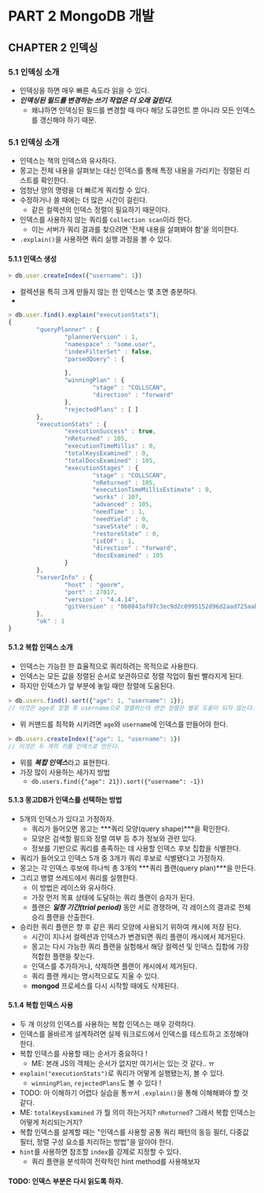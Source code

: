 <!-- 실습: https://choboit.tistory.com/95 -->
# PART 2 MongoDB 개발

## CHAPTER 2 인덱싱

### 5.1 인덱싱 소개
- 인덱싱을 하면 매우 빠른 속도라 읽을 수 있다.
- ***인덱싱된 필드를 변경하는 쓰기 작업은 더 오래 걸린다.***
  - 왜냐하면 인덱싱된 필드를 변경할 때 마다 해당 도큐먼트 뿐 아니라 모든 인덱스를 갱신해야 하기 때문.

### 5.1 인덱싱 소개
- 인덱스는 책의 인덱스와 유사하다.
- 몽고는 전체 내용을 살펴보는 대신 인덱스를 통해 특정 내용을 가리키는 정렬된 리스트를 확인한다.
- 엄청난 양의 명령을 더 빠르게 쿼리할 수 있다.
- 수정하거나 쓸 때에는 더 많은 시간이 걸린다.
    - 같은 컬렉션의 인덱스 정렬이 필요하기 때문이다.
- 인덱스를 사용하지 않는 쿼리를 `Collection scan`이라 한다.
    - 이는 서버가 쿼리 결과를 찾으려면 '전체 내용을 살펴봐야 함'을 의미한다.
- `.explain()`을 사용하면 쿼리 실행 과정을 볼 수 있다.
#### 5.1.1 인덱스 생성
```javascript
> db.user.createIndex({"username": 1})
```
- 컬렉션을 특히 크게 만들지 않는 한 인덱스는 몇 초면 충분하다.
- 
```javascript
> db.user.find().explain("executionStats");
{
        "queryPlanner" : {
                "plannerVersion" : 1,
                "namespace" : "some.user",
                "indexFilterSet" : false,
                "parsedQuery" : {

                },
                "winningPlan" : {
                        "stage" : "COLLSCAN",
                        "direction" : "forward"
                },
                "rejectedPlans" : [ ]
        },
        "executionStats" : {
                "executionSuccess" : true,
                "nReturned" : 105,
                "executionTimeMillis" : 0,
                "totalKeysExamined" : 0,
                "totalDocsExamined" : 105,
                "executionStages" : {
                        "stage" : "COLLSCAN",
                        "nReturned" : 105,
                        "executionTimeMillisEstimate" : 0,
                        "works" : 107,
                        "advanced" : 105,
                        "needTime" : 1,
                        "needYield" : 0,
                        "saveState" : 0,
                        "restoreState" : 0,
                        "isEOF" : 1,
                        "direction" : "forward",
                        "docsExamined" : 105
                }
        },
        "serverInfo" : {
                "host" : "goorm",
                "port" : 27017,
                "version" : "4.4.14",
                "gitVersion" : "0b0843af97c3ec9d2c0995152d96d2aad725aab7"
        },
        "ok" : 1
}
```

#### 5.1.2 복합 인덱스 소개
- 인덱스는 가능한 한 효율적으로 쿼리하려는 목적으로 사용한다.
- 인덱스는 모든 값을 정렬된 순서로 보관하므로 정렬 작업이 훨씬 빨라지게 된다.
- 하지만 인덱스가 앞 부분에 놓일 때만 정렬에 도움된다.
```javascript
> db.users.find().sort({"age": 1, "username": 1});
// 이것은 age로 정렬 후 username으로 정렬하는데 완전 정렬은 별로 도움이 되지 않는다.
```
- 위 커맨드를 최적화 시키려면 `age`와 `username`에 인덱스를 만들어야 한다.
```javascript
> db.users.createIndex({"age": 1, "username": 1})
// 이것은 두 개의 키를 인덱스로 만든다.
```
- 위를 ***복합 인덱스***라고 표현한다.
- 가장 많이 사용하는 세가지 방법
  - `db.users.find({"age": 21}).sort({"username": -1})`

#### 5.1.3 몽고DB가 인덱스를 선택하는 방법
- 5개의 인덱스가 있다고 가정하자.
    - 쿼리가 들어오면 몽고는 ***쿼리 모양(query shape)***을 확인한다.
    - 모양은 검색할 필드와 정렬 여부 등 추가 정보와 관련 있다.
    - 정보를 기반으로 쿼리를 충족하는 데 사용할 인덱스 후보 집합을 식별한다.
- 쿼리가 들어오고 인덱스 5개 중 3개가 쿼리 후보로 식별됐다고 가정하자.
- 몽고는 각 인덱스 후보에 하나씩 총 3개의 ***쿼리 플랜(query plan)***을 만든다.
- 그리고 병렬 쓰레드에서 쿼리를 실행한다.
    - 이 방법은 레이스와 유사하다.
    - 가장 먼저 목표 상태에 도달하는 쿼리 플랜이 승자가 된다.
    - 플랜은 ***일정 기간(trial period)*** 동안 서로 경쟁하며, 각 레이스의 결과로 전체 승리 플랜을 산출한다.
- 승리한 쿼리 플랜은 향 후 같은 쿼리 모양에 사용되기 위하여 캐시에 저장 된다.
    - 시간이 지나서 컬렉션과 인덱스가 변경되면 쿼리 플랜이 캐시에서 제거된다.
    - 몽고는 다시 가능한 쿼리 플랜을 실험해서 해당 컬렉션 및 인덱스 집합에 가장 적합한 플랜을 찾는다.
    - 인덱스를 추가하거나, 삭제하면 플랜이 캐시에서 제거된다.
    - 쿼리 플랜 캐시는 명시적으로도 지울 수 있다.
    - **mongod** 프로세스를 다시 시작할 때에도 삭제된다.

#### 5.1.4 복합 인덱스 사용
- 두 개 이상의 인덱스를 사용하는 복합 인덱스는 매우 강력하다.
- 인덱스를 올바르게 설계하려면 실제 워크로드에서 인덱스를 테스트하고 조정해야 한다.
- 복합 인덱스를 사용할 때는 순서가 중요하다 !
  - ME: 본래 JS의 객체는 순서가 없지만 여기서는 있는 것 같다.. ㅠ
- `explain("executionStats")`로 쿼리가 어떻게 실행됐는지, 볼 수 있다.
  - `winningPlan`, `rejectedPlans`도 볼 수 있다 !
- TODO: 아 이해하기 어렵다 실습을 통ㅠ서 `.explain()`을 통해 이해해봐야 할 것 같다.
- ME: `totalKeysExamined` 가 뭘 의미 하는거지? `nReturned`? 그래서 복합 인덱스는 어떻게 처리되는거지?
- 복합 인덱스를 설계할 때는 "인덱스를 사용할 공통 쿼리 패턴의 동등 필터, 다중값 필터, 정렬 구성 요소를 처리하는 방법"을 알아야 한다.
- `hint`를 사용하면 참조할 `index`를 강제로 지정할 수 있다.
  - 쿼리 플랜을 분석하여 전략적인 hint method를 사용해보자


#### TODO: 인덱스 부분은 다시 읽도록 하자.
